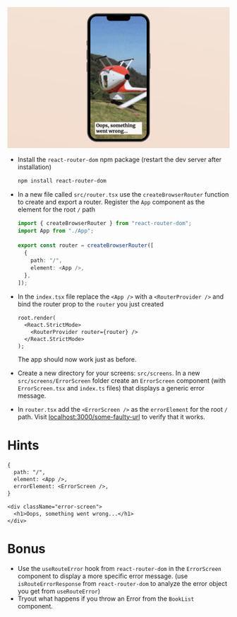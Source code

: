 ![](https://raw.githubusercontent.com/derzeiss/react-typescript-workshop/master/tasks/13-install-react-router-and-add-a-fallback-error-screen.png)

- Install the `react-router-dom` npm package (restart the dev server after installation)
  ```bash
  npm install react-router-dom
  ```
- In a new file called `src/router.tsx` use the `createBrowserRouter` function to create and export a router. Register the `App` component as the element for the root `/` path

  ```ts
  import { createBrowserRouter } from "react-router-dom";
  import App from "./App";

  export const router = createBrowserRouter([
    {
      path: "/",
      element: <App />,
    },
  ]);
  ```

- In the `index.tsx` file replace the `<App />` with a `<RouterProvider />` and bind the router prop to the `router` you just created

  ```tsx
  root.render(
    <React.StrictMode>
      <RouterProvider router={router} />
    </React.StrictMode>
  );
  ```

  The app should now work just as before.

- Create a new directory for your screens: `src/screens`. In a new `src/screens/ErrorScreen` folder create an `ErrorScreen` component (with `ErrorScreen.tsx` and `index.ts` files) that displays a generic error message.
- In `router.tsx` add the `<ErrorScreen />` as the `errorElement` for the root `/` path. Visit [localhost:3000/some-faulty-url]() to verify that it works.

# Hints

```tsx
{
  path: "/",
  element: <App />,
  errorElement: <ErrorScreen />,
}
```

```tsx
<div className="error-screen">
  <h1>Oops, something went wrong...</h1>
</div>
```

# Bonus

- Use the `useRouteError` hook from `react-router-dom` in the `ErrorScreen` component to display a more specific error message. (use `isRouteErrorResponse` from `react-router-dom` to analyze the error object you get from `useRouteError`)
- Tryout what happens if you throw an Error from the `BookList` component.
